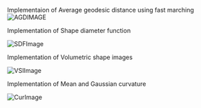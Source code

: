 Implementaion of Average geodesic distance using fast marching
![AGDIMAGE](https://github.com/rix161/SBU_ComputerGraphics/blob/master/TestCGAL/Test/SceenShots/AGDResult.png)

Implementation of Shape diameter function

![SDFImage](https://github.com/rix161/SBU_ComputerGraphics/blob/master/TestCGAL/Test/SceenShots/SDFResult.png)

Implementation of Volumetric shape images

![VSIImage](https://github.com/rix161/SBU_ComputerGraphics/blob/master/TestCGAL/Test/SceenShots/VisResult.png)


Implementation of Mean and Gaussian curvature

![CurImage](https://github.com/rix161/SBU_ComputerGraphics/blob/master/TestCGAL/Test/SceenShots/curvatureResult.png)
